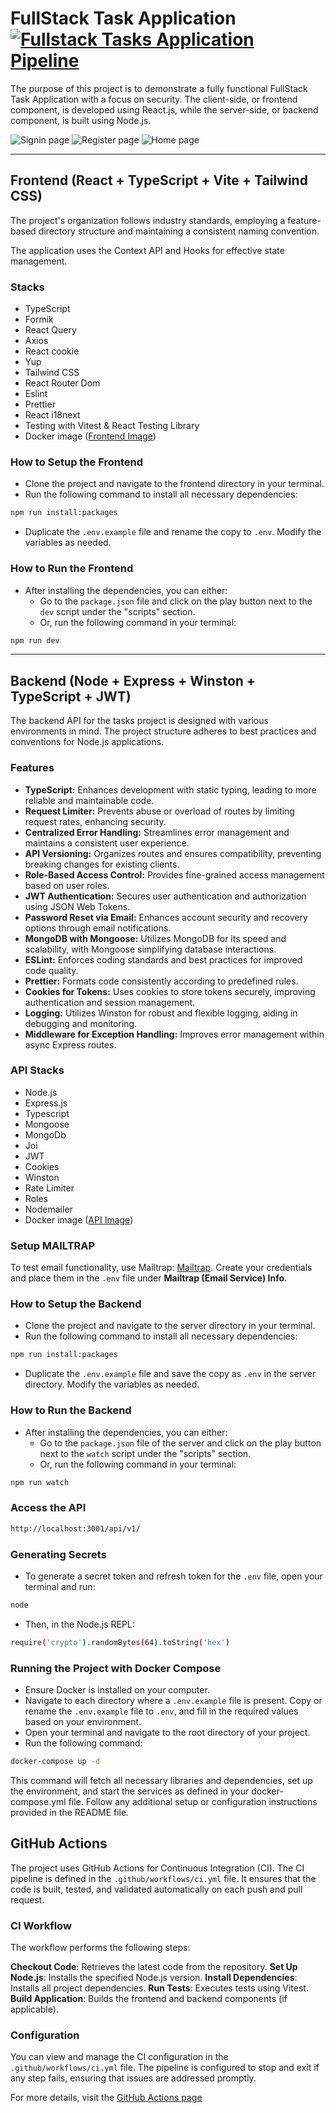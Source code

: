 # FullStack Task Application [![Fullstack Tasks Application Pipeline](https://github.com/SAINIAbhishek/fullstack_task-app/actions/workflows/ci.yml/badge.svg)](https://github.com/SAINIAbhishek/fullstack_task-app/actions/workflows/ci.yml)

The purpose of this project is to demonstrate a fully functional FullStack Task Application with a focus on security. The client-side, or frontend component, is developed using React.js, while the server-side, or backend component, is built using Node.js.

![Signin page](signin.png)
![Register page](register.png)
![Home page](home.png)

---

## Frontend (React + TypeScript + Vite + Tailwind CSS)

The project's organization follows industry standards, employing a feature-based directory structure and maintaining a consistent naming convention.

The application uses the Context API and Hooks for effective state management.

### Stacks

- TypeScript
- Formik
- React Query
- Axios
- React cookie
- Yup
- Tailwind CSS
- React Router Dom
- Eslint
- Prettier
- React i18next
- Testing with Vitest & React Testing Library
- Docker image ([Frontend Image](https://hub.docker.com/r/sainiabhishek/fullstack_task-frontend))

### How to Setup the Frontend

- Clone the project and navigate to the frontend directory in your terminal.
- Run the following command to install all necessary dependencies:

```bash
npm run install:packages
```

- Duplicate the `.env.example` file and rename the copy to `.env`. Modify the variables as needed.

### How to Run the Frontend

- After installing the dependencies, you can either:
  - Go to the `package.json` file and click on the play button next to the `dev` script under the "scripts" section.
  - Or, run the following command in your terminal:

```bash
npm run dev
```

---

## Backend (Node + Express + Winston + TypeScript + JWT)

The backend API for the tasks project is designed with various environments in mind. The project structure adheres to best practices and conventions for Node.js applications.

### Features

- **TypeScript:** Enhances development with static typing, leading to more reliable and maintainable code.
- **Request Limiter:** Prevents abuse or overload of routes by limiting request rates, enhancing security.
- **Centralized Error Handling:** Streamlines error management and maintains a consistent user experience.
- **API Versioning:** Organizes routes and ensures compatibility, preventing breaking changes for existing clients.
- **Role-Based Access Control:** Provides fine-grained access management based on user roles.
- **JWT Authentication:** Secures user authentication and authorization using JSON Web Tokens.
- **Password Reset via Email:** Enhances account security and recovery options through email notifications.
- **MongoDB with Mongoose:** Utilizes MongoDB for its speed and scalability, with Mongoose simplifying database interactions.
- **ESLint:** Enforces coding standards and best practices for improved code quality.
- **Prettier:** Formats code consistently according to predefined rules.
- **Cookies for Tokens:** Uses cookies to store tokens securely, improving authentication and session management.
- **Logging:** Utilizes Winston for robust and flexible logging, aiding in debugging and monitoring.
- **Middleware for Exception Handling:** Improves error management within async Express routes.

### API Stacks

- Node.js
- Express.js
- Typescript
- Mongoose
- MongoDb
- Joi
- JWT
- Cookies
- Winston
- Rate Limiter
- Roles
- Nodemailer
- Docker image ([API Image](https://hub.docker.com/r/sainiabhishek/fullstack_task-api))

### Setup MAILTRAP

To test email functionality, use Mailtrap: [Mailtrap](https://mailtrap.io/). Create your credentials and place them in the `.env` file under **Mailtrap (Email Service) Info**.

### How to Setup the Backend

- Clone the project and navigate to the server directory in your terminal.
- Run the following command to install all necessary dependencies:

```bash
npm run install:packages
```

- Duplicate the `.env.example` file and save the copy as `.env` in the server directory. Modify the variables as needed.

### How to Run the Backend

- After installing the dependencies, you can either:
  - Go to the `package.json` file of the server and click on the play button next to the `watch` script under the "scripts" section.
  - Or, run the following command in your terminal:

```bash
npm run watch
```

### Access the API

```bash
http://localhost:3001/api/v1/
```

### Generating Secrets

- To generate a secret token and refresh token for the `.env` file, open your terminal and run:

```bash
node
```

- Then, in the Node.js REPL:

```bash
require('crypto').randomBytes(64).toString('hex')
```

### Running the Project with Docker Compose

- Ensure Docker is installed on your computer.
- Navigate to each directory where a `.env.example` file is present. Copy or rename the `.env.example` file to `.env`, and fill in the required values based on your environment.
- Open your terminal and navigate to the root directory of your project.
- Run the following command:

```bash
docker-compose up -d
```

This command will fetch all necessary libraries and dependencies, set up the environment, and start the services as defined in your docker-compose.yml file. Follow any additional setup or configuration instructions provided in the README file.

## GitHub Actions

The project uses GitHub Actions for Continuous Integration (CI). The CI pipeline is defined in the `.github/workflows/ci.yml` file. It ensures that the code is built, tested, and validated automatically on each push and pull request.

### CI Workflow

The workflow performs the following steps:

**Checkout Code**: Retrieves the latest code from the repository.
**Set Up Node.js**: Installs the specified Node.js version.
**Install Dependencies**: Installs all project dependencies.
**Run Tests**: Executes tests using Vitest.
**Build Application**: Builds the frontend and backend components (if applicable).

### Configuration

You can view and manage the CI configuration in the `.github/workflows/ci.yml` file. The pipeline is configured to stop and exit if any step fails, ensuring that issues are addressed promptly.

For more details, visit the [GitHub Actions page](https://github.com/SAINIAbhishek/fullstack_task-app/actions)
